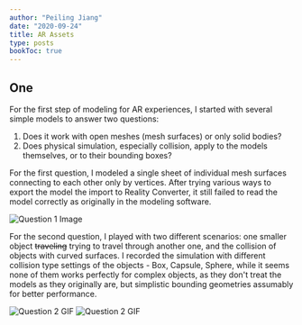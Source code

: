 ```yaml
---
author: "Peiling Jiang"
date: "2020-09-24"
title: AR Assets
type: posts
bookToc: true
---
```


## One

For the first step of modeling for AR experiences, I started with several simple models to answer two questions:

1. Does it work with open meshes (mesh surfaces) or only solid bodies?
2. Does physical simulation, especially collision, apply to the models themselves, or to their bounding boxes?

For the first question, I modeled a single sheet of individual mesh surfaces connecting to each other only by vertices. After trying various ways to export the model the import to Reality Converter, it still failed to read the model correctly as originally in the modeling software.

![Question 1 Image](/new-realities/ar-assets/1.webp)

For the second question, I played with two different scenarios: one smaller object ~~traveling~~ trying to travel through another one, and the collision of objects with curved surfaces. I recorded the simulation with different collision type settings of the objects - Box, Capsule, Sphere, while it seems none of them works perfectly for complex objects, as they don't treat the models as they originally are, but simplistic bounding geometries assumably for better performance.

![Question 2 GIF](/new-realities/ar-assets/2.gif)
![Question 2 GIF](/new-realities/ar-assets/3.gif)

